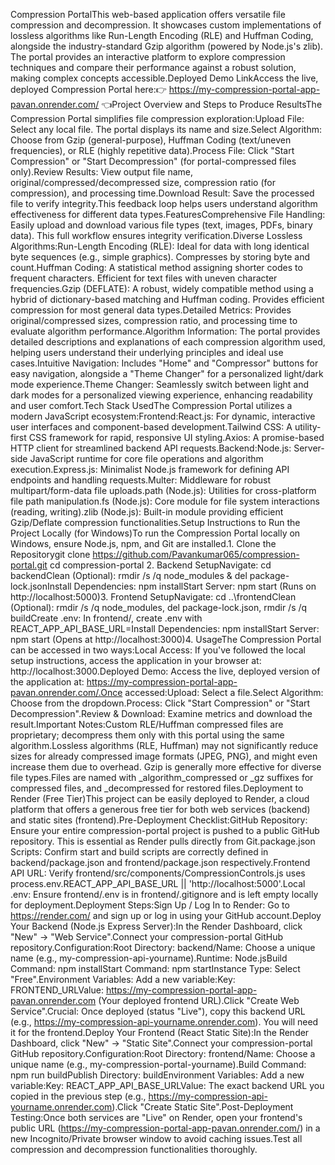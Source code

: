 Compression PortalThis web-based application offers versatile file compression and decompression. It showcases custom implementations of lossless algorithms like Run-Length Encoding (RLE) and Huffman Coding, alongside the industry-standard Gzip algorithm (powered by Node.js's zlib). The portal provides an interactive platform to explore compression techniques and compare their performance against a robust solution, making complex concepts accessible.Deployed Demo LinkAccess the live, deployed Compression Portal here:👉 https://my-compression-portal-app-pavan.onrender.com/ 👈Project Overview and Steps to Produce ResultsThe Compression Portal simplifies file compression exploration:Upload File: Select any local file. The portal displays its name and size.Select Algorithm: Choose from Gzip (general-purpose), Huffman Coding (text/uneven frequencies), or RLE (highly repetitive data).Process File: Click "Start Compression" or "Start Decompression" (for portal-compressed files only).Review Results: View output file name, original/compressed/decompressed size, compression ratio (for compression), and processing time.Download Result: Save the processed file to verify integrity.This feedback loop helps users understand algorithm effectiveness for different data types.FeaturesComprehensive File Handling: Easily upload and download various file types (text, images, PDFs, binary data). This full workflow ensures integrity verification.Diverse Lossless Algorithms:Run-Length Encoding (RLE): Ideal for data with long identical byte sequences (e.g., simple graphics). Compresses by storing byte and count.Huffman Coding: A statistical method assigning shorter codes to frequent characters. Efficient for text files with uneven character frequencies.Gzip (DEFLATE): A robust, widely compatible method using a hybrid of dictionary-based matching and Huffman coding. Provides efficient compression for most general data types.Detailed Metrics: Provides original/compressed sizes, compression ratio, and processing time to evaluate algorithm performance.Algorithm Information: The portal provides detailed descriptions and explanations of each compression algorithm used, helping users understand their underlying principles and ideal use cases.Intuitive Navigation: Includes "Home" and "Compressor" buttons for easy navigation, alongside a "Theme Changer" for a personalized light/dark mode experience.Theme Changer: Seamlessly switch between light and dark modes for a personalized viewing experience, enhancing readability and user comfort.Tech Stack UsedThe Compression Portal utilizes a modern JavaScript ecosystem:Frontend:React.js: For dynamic, interactive user interfaces and component-based development.Tailwind CSS: A utility-first CSS framework for rapid, responsive UI styling.Axios: A promise-based HTTP client for streamlined backend API requests.Backend:Node.js: Server-side JavaScript runtime for core file operations and algorithm execution.Express.js: Minimalist Node.js framework for defining API endpoints and handling requests.Multer: Middleware for robust multipart/form-data file uploads.path (Node.js): Utilities for cross-platform file path manipulation.fs (Node.js): Core module for file system interactions (reading, writing).zlib (Node.js): Built-in module providing efficient Gzip/Deflate compression functionalities.Setup Instructions to Run the Project Locally (for Windows)To run the Compression Portal locally on Windows, ensure Node.js, npm, and Git are installed.1. Clone the Repositorygit clone https://github.com/Pavankumar065/compression-portal.git
cd compression-portal
2. Backend SetupNavigate: cd backendClean (Optional): rmdir /s /q node_modules & del package-lock.jsonInstall Dependencies: npm installStart Server: npm start (Runs on http://localhost:5000)3. Frontend SetupNavigate: cd ..\frontendClean (Optional): rmdir /s /q node_modules, del package-lock.json, rmdir /s /q buildCreate .env: In frontend/, create .env with REACT_APP_API_BASE_URL=Install Dependencies: npm installStart Server: npm start (Opens at http://localhost:3000)4. UsageThe Compression Portal can be accessed in two ways:Local Access: If you've followed the local setup instructions, access the application in your browser at: http://localhost:3000.Deployed Demo: Access the live, deployed version of the application at: https://my-compression-portal-app-pavan.onrender.com/.Once accessed:Upload: Select a file.Select Algorithm: Choose from the dropdown.Process: Click "Start Compression" or "Start Decompression".Review & Download: Examine metrics and download the result.Important Notes:Custom RLE/Huffman compressed files are proprietary; decompress them only with this portal using the same algorithm.Lossless algorithms (RLE, Huffman) may not significantly reduce sizes for already compressed image formats (JPEG, PNG), and might even increase them due to overhead. Gzip is generally more effective for diverse file types.Files are named with _algorithm_compressed or _gz suffixes for compressed files, and _decompressed for restored files.Deployment to Render (Free Tier)This project can be easily deployed to Render, a cloud platform that offers a generous free tier for both web services (backend) and static sites (frontend).Pre-Deployment Checklist:GitHub Repository: Ensure your entire compression-portal project is pushed to a public GitHub repository. This is essential as Render pulls directly from Git.package.json Scripts: Confirm start and build scripts are correctly defined in backend/package.json and frontend/package.json respectively.Frontend API URL: Verify frontend/src/components/CompressionControls.js uses process.env.REACT_APP_API_BASE_URL || 'http://localhost:5000'.Local .env: Ensure frontend/.env is in frontend/.gitignore and is left empty locally for deployment.Deployment Steps:Sign Up / Log In to Render: Go to https://render.com/ and sign up or log in using your GitHub account.Deploy Your Backend (Node.js Express Server):In the Render Dashboard, click "New" -> "Web Service".Connect your compression-portal GitHub repository.Configuration:Root Directory: backend/Name: Choose a unique name (e.g., my-compression-api-yourname).Runtime: Node.jsBuild Command: npm installStart Command: npm startInstance Type: Select "Free".Environment Variables: Add a new variable:Key: FRONTEND_URLValue: https://my-compression-portal-app-pavan.onrender.com (Your deployed frontend URL).Click "Create Web Service".Crucial: Once deployed (status "Live"), copy this backend URL (e.g., https://my-compression-api-yourname.onrender.com). You will need it for the frontend.Deploy Your Frontend (React Static Site):In the Render Dashboard, click "New" -> "Static Site".Connect your compression-portal GitHub repository.Configuration:Root Directory: frontend/Name: Choose a unique name (e.g., my-compression-portal-yourname).Build Command: npm run buildPublish Directory: buildEnvironment Variables: Add a new variable:Key: REACT_APP_API_BASE_URLValue: The exact backend URL you copied in the previous step (e.g., https://my-compression-api-yourname.onrender.com).Click "Create Static Site".Post-Deployment Testing:Once both services are "Live" on Render, open your frontend's public URL (https://my-compression-portal-app-pavan.onrender.com/) in a new Incognito/Private browser window to avoid caching issues.Test all compression and decompression functionalities thoroughly.
